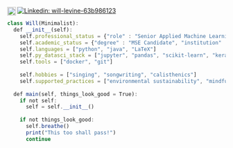 [<img align="left" alt="Google Scholar" width="20px" src="https://cdn.jsdelivr.net/npm/simple-icons@v3/icons/googlescholar.svg" />](https://scholar.google.com/citations?user=x0BaVhQAAAAJ&hl=en)
[![Linkedin: will-levine-63b986123](https://img.shields.io/badge/-LinkedIn-blue?style=flat-square&logo=Linkedin&logoColor=white&link=https://www.linkedin.com/in/will-levine-63b986123/)](https://www.linkedin.com/in/will-levine-63b986123/)

```javascript
class Will(Minimalist):
  def __init__(self):
    self.professional_status = {"role" : "Senior Applied Machine Learning Engineer", "company" : "Clarifai"}
    self.academic_status = {"degree" : "MSE Candidate", "institution" : "Johns Hopkins University"}
    self.languages = ["python", "java", "LaTeX"]
    self.py_datasci_stack = ["jupyter", "pandas", "scikit-learn", "keras", "pytorch"]
    self.tools = ["docker", "git"]
    
    self.hobbies = ["singing", "songwriting", "calisthenics"]
    self.supported_practices = ["environmental sustainability", "mindfulness"]
    
  def main(self, things_look_good = True):
    if not self:
      self = self.__init__()
      
    if not things_look_good:
      self.breathe()
      print("This too shall pass!")
      continue
```
